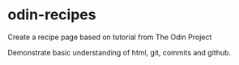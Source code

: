 # odin-recipes
Create a recipe page based on tutorial from The Odin Project

Demonstrate basic understanding of html, git, commits and github.